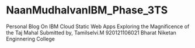 # NaanMudhalvanIBM_Phase_3TS
Personal Blog  On IBM Cloud Static Web Apps 
Exploring the Magnificence of the Taj Mahal
Submitted by,
Tamilselvi.M
920121106021
Bharat Niketan Enginnering College
